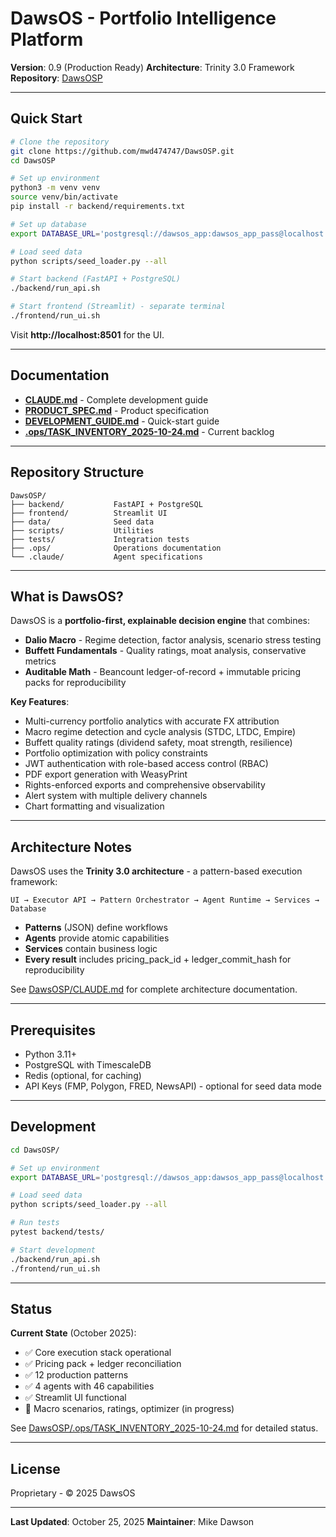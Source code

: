 # DawsOS - Portfolio Intelligence Platform

**Version**: 0.9 (Production Ready)
**Architecture**: Trinity 3.0 Framework
**Repository**: [DawsOSP](https://github.com/mwd474747/DawsOSP)

---

## Quick Start

```bash
# Clone the repository
git clone https://github.com/mwd474747/DawsOSP.git
cd DawsOSP

# Set up environment
python3 -m venv venv
source venv/bin/activate
pip install -r backend/requirements.txt

# Set up database
export DATABASE_URL='postgresql://dawsos_app:dawsos_app_pass@localhost:5432/dawsos'

# Load seed data
python scripts/seed_loader.py --all

# Start backend (FastAPI + PostgreSQL)
./backend/run_api.sh

# Start frontend (Streamlit) - separate terminal
./frontend/run_ui.sh
```

Visit **http://localhost:8501** for the UI.

---

## Documentation

- **[CLAUDE.md](CLAUDE.md)** - Complete development guide
- **[PRODUCT_SPEC.md](PRODUCT_SPEC.md)** - Product specification
- **[DEVELOPMENT_GUIDE.md](DEVELOPMENT_GUIDE.md)** - Quick-start guide
- **[.ops/TASK_INVENTORY_2025-10-24.md](.ops/TASK_INVENTORY_2025-10-24.md)** - Current backlog

---

## Repository Structure

```
DawsOSP/
├── backend/           FastAPI + PostgreSQL
├── frontend/          Streamlit UI
├── data/              Seed data
├── scripts/           Utilities
├── tests/             Integration tests
├── .ops/              Operations documentation
└── .claude/           Agent specifications
```

---

## What is DawsOS?

DawsOS is a **portfolio-first, explainable decision engine** that combines:

- **Dalio Macro** - Regime detection, factor analysis, scenario stress testing
- **Buffett Fundamentals** - Quality ratings, moat analysis, conservative metrics
- **Auditable Math** - Beancount ledger-of-record + immutable pricing packs for reproducibility

**Key Features**:
- Multi-currency portfolio analytics with accurate FX attribution
- Macro regime detection and cycle analysis (STDC, LTDC, Empire)
- Buffett quality ratings (dividend safety, moat strength, resilience)
- Portfolio optimization with policy constraints
- JWT authentication with role-based access control (RBAC)
- PDF export generation with WeasyPrint
- Rights-enforced exports and comprehensive observability
- Alert system with multiple delivery channels
- Chart formatting and visualization

---

## Architecture Notes

DawsOS uses the **Trinity 3.0 architecture** - a pattern-based execution framework:

```
UI → Executor API → Pattern Orchestrator → Agent Runtime → Services → Database
```

- **Patterns** (JSON) define workflows
- **Agents** provide atomic capabilities
- **Services** contain business logic
- **Every result** includes pricing_pack_id + ledger_commit_hash for reproducibility

See [DawsOSP/CLAUDE.md](DawsOSP/CLAUDE.md) for complete architecture documentation.

---

## Prerequisites

- Python 3.11+
- PostgreSQL with TimescaleDB
- Redis (optional, for caching)
- API Keys (FMP, Polygon, FRED, NewsAPI) - optional for seed data mode

---

## Development

```bash
cd DawsOSP/

# Set up environment
export DATABASE_URL='postgresql://dawsos_app:dawsos_app_pass@localhost:5432/dawsos'

# Load seed data
python scripts/seed_loader.py --all

# Run tests
pytest backend/tests/

# Start development
./backend/run_api.sh
./frontend/run_ui.sh
```

---

## Status

**Current State** (October 2025):
- ✅ Core execution stack operational
- ✅ Pricing pack + ledger reconciliation
- ✅ 12 production patterns
- ✅ 4 agents with 46 capabilities
- ✅ Streamlit UI functional
- 🚧 Macro scenarios, ratings, optimizer (in progress)

See [DawsOSP/.ops/TASK_INVENTORY_2025-10-24.md](DawsOSP/.ops/TASK_INVENTORY_2025-10-24.md) for detailed status.

---

## License

Proprietary - © 2025 DawsOS

---

**Last Updated**: October 25, 2025
**Maintainer**: Mike Dawson
